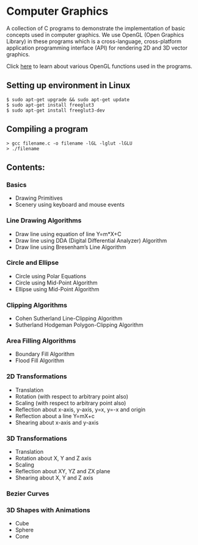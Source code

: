 # Computer Graphics

A collection of C programs to demonstrate the implementation of basic concepts used in computer graphics. We use OpenGL (Open Graphics Library) in these programs which is a  cross-language, cross-platform application programming interface (API) for rendering 2D and 3D vector graphics. 

Click [here](https://www.khronos.org/registry/OpenGL-Refpages/gl2.1/) to learn about various OpenGL functions used in the programs.

## Setting up environment in Linux
    $ sudo apt-get upgrade && sudo apt-get update
    $ sudo apt-get install freeglut3
    $ sudo apt-get install freeglut3-dev

## Compiling a program
    > gcc filename.c -o filename -lGL -lglut -lGLU 
    > ./filename
            
## Contents:

### Basics
- Drawing Primitives
- Scenery using keyboard and mouse events 

### Line Drawing Algorithms
- Draw line using equation of line Y=m*X+C
- Draw line using DDA (Digital Differential Analyzer) Algorithm
- Draw line using Bresenham’s Line Algorithm 

### Circle and Ellipse
- Circle using Polar Equations
- Circle using Mid-Point Algorithm
- Ellipse using Mid-Point Algorithm 

### Clipping Algorithms
- Cohen Sutherland Line-Clipping Algorithm
- Sutherland Hodgeman Polygon-Clipping Algorithm

### Area Filling Algorithms
- Boundary Fill Algorithm
- Flood Fill Algorithm

### 2D Transformations
- Translation
- Rotation (with respect to arbitrary point also)
- Scaling (with respect to arbitrary point also)
- Reflection about x-axis, y-axis, y=x, y=-x and origin
- Reflection about a line Y=mX+c 
- Shearing about x-axis and y-axis

### 3D Transformations
- Translation
- Rotation about X, Y and Z axis
- Scaling 
- Reflection about XY, YZ and ZX plane
- Shearing about X, Y and Z axis

### Bezier Curves

### 3D Shapes with Animations
- Cube
- Sphere
- Cone
